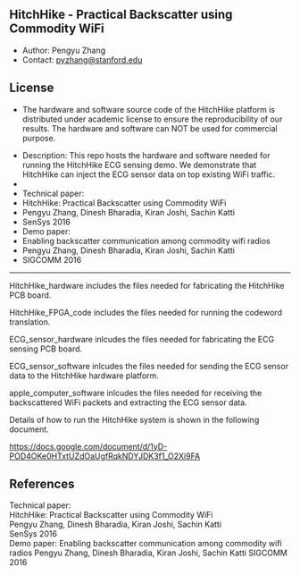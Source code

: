 ## HitchHike - Practical Backscatter using Commodity WiFi
- Author: Pengyu Zhang
- Contact: pyzhang@stanford.edu

## License
- The hardware and software source code of the HitchHike platform is distributed under academic license to ensure the reproducibility of our results. The hardware and software can NOT be used for commercial purpose.

* Description: This repo hosts the hardware and software needed for running the HitchHike ECG sensing demo. We demonstrate that HitchHike can inject the ECG sensor data on top existing WiFi traffic.
*
* Technical paper:
* HitchHike: Practical Backscatter using Commodity WiFi
* Pengyu Zhang, Dinesh Bharadia, Kiran Joshi, Sachin Katti
* SenSys 2016
* Demo paper:
* Enabling backscatter communication among commodity wifi radios
* Pengyu Zhang, Dinesh Bharadia, Kiran Joshi, Sachin Katti
* SIGCOMM 2016
**********************************************************************************

HitchHike_hardware includes the files needed for fabricating the HitchHike PCB board.

HitchHike_FPGA_code includes the files needed for running the codeword translation.

ECG_sensor_hardware inlcudes the files needed for fabricating the ECG sensing PCB board.

ECG_sensor_software inlcudes the files needed for sending the ECG sensor data to the HitchHike hardware platform.

apple_computer_software inlcudes the files needed for receiving the backscattered WiFi packets and extracting the ECG sensor data.

Details of how to run the HitchHike system is shown in the following document.

https://docs.google.com/document/d/1yD-POD4OKe0HTxtUZdOaUgfRqkNDYJDK3f1_O2Xi9FA

## References
Technical paper:\
HitchHike: Practical Backscatter using Commodity WiFi\
Pengyu Zhang, Dinesh Bharadia, Kiran Joshi, Sachin Katti\
SenSys 2016\
Demo paper:
Enabling backscatter communication among commodity wifi radios
Pengyu Zhang, Dinesh Bharadia, Kiran Joshi, Sachin Katti
SIGCOMM 2016